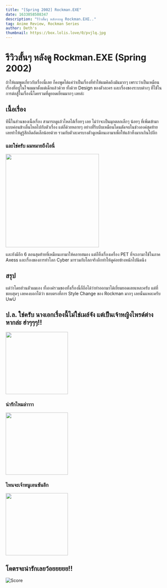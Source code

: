 ```yaml
---
title: "[Spring 2002] Rockman.EXE"
date: 1633058508347
description: "รีวิวสั้นๆ หลังจากดู Rockman.EXE.."
tag: Anime Review, Rockman Series
author: Deth's
thumbnail: https://box.lolis.love/0/pvjlq.jpg
---
```


# รีวิวสั้นๆ หลังดู Rockman.EXE (Spring 2002)

ถ้าให้ผมพูดเกี่ยวกับเรื่องนี้เลย ก็คงพูดได้แค่ว่าเป็นเรื่องที่ทำให้ผมคิดถึงมันมากๆ เพราะว่าเป็นเหมือนเรื่องที่อบู่ในใจผมมาตั้งแต่เด็กแล้วด้วย ทั้งด้วย Design ของตัวละคร และเรื่องของระบบต่างๆ ที่ใช้ในการต่อสู้ในเรื่องนี้โดยรวมที่ดูยอดเยี่ยมมากๆ เลยล่ะ
<br />

## เนื้อเรื่อง
ทีนี้ในส่วนของเนื้อเรื่อง สามารถดูแล้วไหลได้เรื่อยๆ เลย ไม่ว่าจะเป็นมุกตลกเล็กๆ น้อยๆ ที่เพิ่มเข้ามาแบบค่อนข้างลื่นไหลไปกับตัวเรื่อง แต่ก็ด้วยหลายๆ อย่างที่รีบบีบเหมือนโดนตัดจบในช่วงองค์สุดท้าย เลยทำให้ดูรู้สึกอึดอัดเล็กน้อยด้วย รวมกับตัวละครบางตัวดูเหมือนเอามาเพื่อให้แล้วทิ้งมากเกินไปอีก

### และใช่ครับ ผมหมายถึงไอนี่
<img src="https://sv1.picz.in.th/images/2021/10/01/CLZIp8.jpg" width="300" />

และยังมีอีก 6 ตอนสุดท้ายที่เหมือนเอามาให้คลายสมอง แต่ก็ทิ้งเรื่องเครื่อง PET ที่จะเอามาใช้ในภาค Axess และเรื่องของการทำโลก Cyber มารวมกับโลกจริงอีกทำให้ดูค่อยข้างหนักไปนิดนึง
<br />

## สรุป
แต่ว่าโดยส่วนตัวผมเอง ทั้งองค์รวมของทั้งเรื่องนี้ก็ถือได้ว่าทำออกมาได้เยี่ยมยอดเลยแหละครับ แต่ที่ชอบสุดๆ เลยคงบอกได้ว่า ชอบตรงที่การ Style Change ของ Rockman มากๆ เลยนั่นแหละครับ UwU
<br />

## ป.ล. ใช่ครับ นางเอกเรื่องนี้ไม่ใช่เมล์จัง แต่เป็นเจ้าหญิงไพรด์ต่างหากล่ะ ฮ่าๆๆๆ!!
<img src="https://sv1.picz.in.th/images/2021/10/01/CL1q8Z.png" width="200" />

### น่ารักไหมล่าาาา
<img src="https://sv1.picz.in.th/images/2021/10/01/CL1QB0.png" width="200" />

### ไหนจะเจ้าหนูเอนซันอีก
<img src="https://sv1.picz.in.th/images/2021/10/01/CLKXMP.jpg" width="200" />

## โคตรจะน่ารักเลยว้อยยยยย!!


![Score](https://img.shields.io/badge/Score-9%2F10-coral?style=for-the-badge)
